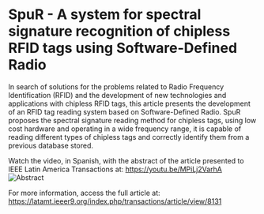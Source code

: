 # SpuR - A system for spectral signature recognition of chipless RFID tags using Software-Defined Radio

In search of solutions for the problems related to Radio Frequency Identification (RFID) and the development of new technologies and applications with chipless RFID tags, this article presents the development of an RFID tag reading system based on Software-Defined Radio. SpuR proposes the spectral signature reading method for chipless tags, using low cost hardware and operating in a wide frequency range, it is capable of reading different types of chipless tags and correctly identify them from a previous database stored.

Watch the video, in Spanish, with the abstract of the article presented to IEEE Latin America Transactions at: https://youtu.be/MPiLj2VarhA
![Abstract](https://github.com/marcelofrate/SpuR/assets/4600381/7d7169ee-1233-4bcb-80e9-8cd572e31a39)

For more information, access the full article at: 
https://latamt.ieeer9.org/index.php/transactions/article/view/8131
